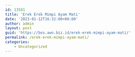 ```yaml
---
id: 13581
title: 'Erek Erek Mimpi Ayam Mati'
date: '2023-01-12T16:32:00+00:00'
author: admin
layout: post
guid: 'https://bos.awn.biz.id/erek-erek-mimpi-ayam-mati/'
permalink: /erek-erek-mimpi-ayam-mati/
categories:
    - Uncategorized
---
```


